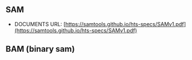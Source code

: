 ## SAM
- DOCUMENTS URL: [https://samtools.github.io/hts-specs/SAMv1.pdf](https://samtools.github.io/hts-specs/SAMv1.pdf)
## BAM (binary sam)
